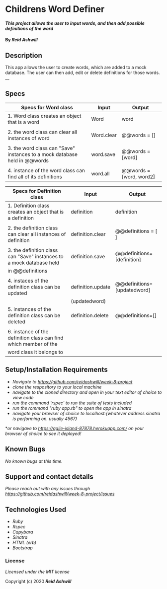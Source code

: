 # Childrens Word Definer

#### _This project allows the user to input words, and then add possible definitions of the word_

#### By _**Reid Ashwill**_

## Description

This app allows the user to create words, which are added to a mock database.  The user can then add, edit or delete definitions for those words.
__
## Specs
| Specs  for Word class                                                          | Input         | Output                          |
|--------------------------------------------------------------------------------|---------------    |--------                     |
| 1. Word class creates an object that is a word                                 | Word              | word                        |
|                                                                                |                   |                             |
| 2. the word class can clear all instances of word                              | Word.clear        | @@words = []                |
|                                                                                |                   |                             |
| 3. the word class can "Save" instances to a mock database held in @@words      | word.save         | @@words = [word]            |
|                                                                                |                   |                             |
| 4. instance of the word class can find all of its definitions                  | word.all          | @@words = [word, word2]     |


| Specs for Definition class                                                     | Input             | Output                      |
|--------------------------------------------------------------------------------|---------------    |--------                     |
| 1. Definition class creates an object that is a definition                     | definition        | definition                  |
|                                                                                |                   |                             |
| 2. the definition class can clear all instances of definition                  | definition.clear  | @@definitions = [ ]         |
|                                                                                |                   |                             |
| 3. the definition class can "Save" instances to a mock database held           | definition.save   | @@definitions=[definition]  | 
|    in @@definitions                                                            |                   |                             |
|                                                                                |                   |                             |
| 4. instaces of the definition class can be updated                             | definition.update | @@definitions=[updatedword] |
|                                                                                |  (updatedword)    |                             |
| 5. instances of the definition class can be deleted                            | definition.delete | @@definitions=[]            |
|                                                                                |                   |                             |
| 6. instance of the definition class can find which member of the               |                   |                             |
|    word class it belongs to                                                    |                   |                             |



## Setup/Installation Requirements

* _Navigate to https://github.com/reidashwill/week-8-project_
* _clone the respository to your local machine_
* _navigate to the cloned directory and open in your text editor of choice to view code_
* _run the command 'rspec' to run the suite of tests included_
* _run the rommand "ruby app.rb" to open the app in sinatra_
* _navigate your browser of choice to localhost:{whatever address sinatra is performing on.  usually 4567}_

*_or navigave to https://agile-island-87878.herokuapp.com/ on your browser of choice to see it deployed!_



## Known Bugs

_No known bugs at this time._

## Support and contact details

_Please reach out with any issues through https://github.com/reidashwill/week-8-project/issues_

## Technologies Used

* _Ruby_
* _Rspec_
* _Capybara_
* _Sinatra_
* _HTML (erb)_
* _Bootstrap_

### License

*Licensed under the MIT license*

Copyright (c) 2020 **_Reid Ashwill_**